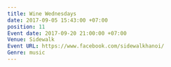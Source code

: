 ```yaml
---
title: Wine Wednesdays
date: 2017-09-05 15:43:00 +07:00
position: 11
Event date: 2017-09-20 21:00:00 +07:00
Venue: Sidewalk
Event URL: https://www.facebook.com/sidewalkhanoi/
Genre: music
---
```


